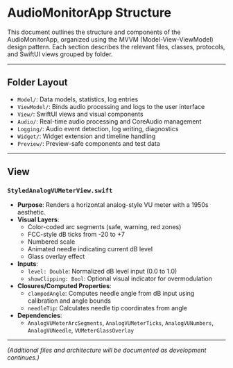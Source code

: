 # AudioMonitorApp Structure

This document outlines the structure and components of the AudioMonitorApp, organized using the MVVM (Model-View-ViewModel) design pattern. Each section describes the relevant files, classes, protocols, and SwiftUI views grouped by folder.

---

## Folder Layout

- `Model/`: Data models, statistics, log entries
- `ViewModel/`: Binds audio processing and logs to the user interface
- `View/`: SwiftUI views and visual components
- `Audio/`: Real-time audio processing and CoreAudio management
- `Logging/`: Audio event detection, log writing, diagnostics
- `Widget/`: Widget extension and timeline handling
- `Preview/`: Preview-safe components and test data

---

## View

### `StyledAnalogVUMeterView.swift`
- **Purpose**: Renders a horizontal analog-style VU meter with a 1950s aesthetic.
- **Visual Layers**:
  - Color-coded arc segments (safe, warning, red zones)
  - FCC-style dB ticks from -20 to +7
  - Numbered scale
  - Animated needle indicating current dB level
  - Glass overlay effect
- **Inputs**:
  - `level: Double`: Normalized dB level input (0.0 to 1.0)
  - `showClipping: Bool`: Optional visual indicator for overmodulation
- **Closures/Computed Properties**:
  - `clampedAngle`: Computes needle angle from dB input using calibration and angle bounds
  - `needleTip`: Calculates needle tip coordinates from angle
- **Dependencies**:
  - `AnalogVUMeterArcSegments`, `AnalogVUMeterTicks`, `AnalogVUNumbers`, `AnalogVUNeedle`, `VUMeterGlassOverlay`

---

*(Additional files and architecture will be documented as development continues.)*


